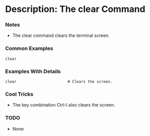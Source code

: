 # Description: The clear Command

### Notes
* The clear command clears the terminal screen.

### Common Examples
```shell
clear
```

### Examples With Details
```shell
clear                       # Clears the screen.
```

### Cool Tricks
* The key combination Ctrl-l also clears the screen.

### TODO
* None

